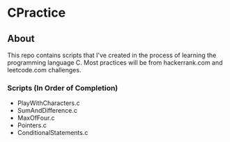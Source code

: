 # CPractice

## About
This repo contains scripts that I've created in the process of learning the programming language C.
Most practices will be from hackerrank.com and leetcode.com challenges.

### Scripts (In Order of Completion)
- PlayWithCharacters.c
- SumAndDifference.c
- MaxOfFour.c
- Pointers.c
- ConditionalStatements.c
